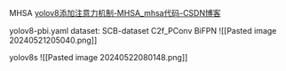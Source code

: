 MHSA [yolov8添加注意力机制-MHSA_mhsa代码-CSDN博客](https://blog.csdn.net/ROCKY__________/article/details/131804291)

yolov8-pbi.yaml
dataset: SCB-dataset
C2f_PConv BiFPN
![[Pasted image 20240521205040.png]]


yolov8s
![[Pasted image 20240522080148.png]]
